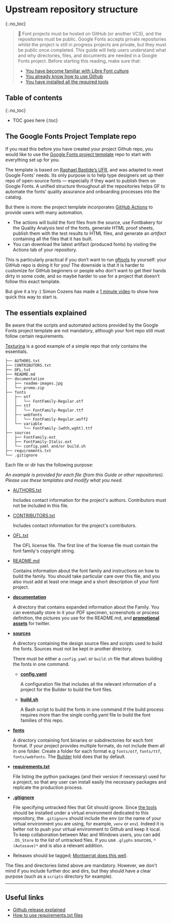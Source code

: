 # Upstream repository structure
{:.no_toc}

> <span class="icon">🐰</span>  Font projects must be hosted on GitHub (or another VCS), and the repositories must be public. Google Fonts accepts private repositories whilst the project is still in progress projects are private, but they must be public once completed.
> This guide will help users understand what and why directories, files, and documents are needed in a Google Fonts project.
> Before starting this reading, make sure that:
> -   [You have become familiar with Libre Font culture](culture.md)
> -   [You already know how to use Github](hosting.md)
> -   [You have installed all the required tools](tools.md)

## Table of contents
{:.no_toc}
* TOC goes here
{:toc}

## The Google Fonts Project Template repo

If you read this before you have created your project Github repo, you would like to use the [Google Fonts project template](https://github.com/googlefonts/googlefonts-project-template) repo to start with everything set up for you.

The template is based on [Raphael Bastide’s UFR](https://github.com/unified-font-repository/Unified-Font-Repository), and was adapted to meet Google Fonts' needs. Its only purpose is to help type designers set up their repo of open-source fonts — especially if they want to publish them on Google Fonts. A unified structure throughout all the repositories helps GF to automate the fonts' quality assurance and onboarding processes into the catalog.

But there is more: the project template incorporates [GitHub Actions](https://docs.github.com/en/actions) to provide users with many automation.

-   The actions will build the font files from the source, use Fontbakery for the Quality Analysis test of the fonts, generate HTML proof sheets, publish them with the test results to HTML files, and generate an *artifact* containing all the files that it has built.
-   You can download the latest artifact (produced fonts) by visiting the Actions tab of your repository.

This is particularly practical if you don’t want to run [gftools](https://github.com/googlefonts/gftools) by yourself: your GitHub repo is doing it for you! The downside is that it is harder to customize for GitHub beginners or people who don’t want to get their hands dirty in some code, and so maybe harder to use for a project that doesn’t follow this exact template.

But give it a try :) Simon Cozens has made a [1 minute video](https://twitter.com/simoncozens/status/1405267459028905984) to show how quick this way to start is.

## The essentials explained

Be aware that the scripts and automated actions provided by the Google Fonts project template are not mandatory, although your font repo still must follow certain requirements.

[Texturina](https://github.com/Omnibus-Type/Texturina) is a good example of a simple repo that only contains the essentials.

``` code
├── AUTHORS.txt
├── CONTRIBUTORS.txt
├── OFL.txt
├── README.md
├── documentation
│   ├── readme-images.jpg
│   └── promo.zip
├── fonts
│   ├── otf
│   │   └── FontFamily-Regular.otf
│   ├── ttf
│   │   └── FontFamily-Regular.ttf
│   ├── webfonts
│   │   └── FontFamily-Regular.woff2
│   └── variable
│       └── FontFamily-[wdth,wght].ttf
├── sources
│   ├── FontFamily.ext
│   ├── FontFamily-Italic.ext
│   └── config.yaml and/or build.sh
├── requirements.txt
└── .gitignore
```

Each file or dir has the following purpose:

*An example is provided for each file (from this Guide or other repositories). Please use these templates and modify what you need.*

-   [AUTHORS.txt](authors.md)

    Includes contact information for the project's authors. Contributors must not be included in this file.
-   [CONTRIBUTORS.txt](authors.md)

    Includes contact information for the project's contributors.
-   [OFL.txt](https://www.notion.so/0a589f36247844b98dd11b8f2635ed0c)

    The OFL license file. The first line of the license file must contain the font family's copyright string.
-   [README.md](readme.md)

    Contains information about the font family and instructions on how to build the family. You should take particular care over this file, and you also must add at least one image and a short description of your font project.
-   **[documentation](https://github.com/googlefonts/Unified-Font-Repository/tree/main/documentation)**

    A directory that contains expanded information about the Family. You can eventually store in it your PDF specimen, screenshots or process definition, the pictures you use for the README.md, and [**promo**](marketing.md)[**tional assets**](marketing.md) for twitter.
-   **[sources](https://github.com/Omnibus-Type/Texturina/tree/master/sources)**

    A directory containing the design source files and scripts used to build the fonts. Sources must not be kept in another directory.

    There must be either a `config.yaml` or `build.sh` file that allows building the fonts in one command.

    -   **[config.yaml](https://github.com/googlefonts/Unified-Font-Repository/blob/main/sources/config.yaml)**

        A configuration file that includes all the relevant information of a project for the Builder to build the font files.

    

    -   **[build.sh](https://github.com/googlefonts/lexend/blob/main/sources/build.sh)**

        A Bash script to build the fonts in one command if the build process requires more than the single config.yaml file to build the font families of this repo.
-   [**fonts**](requirements.md)

    A directory containing font binaries or subdirectories for each font format. If your project provides multiple formats, do not include them all in one folder. Create a folder for each format e.g `fonts/otf`, `fonts/ttf`, `fonts/webfonts`. The [Builder](build.md) told does that by default.
-   **[requirements.txt](https://github.com/googlefonts/Unified-Font-Repository/blob/main/requirements.txt)**

    File listing the python packages (and their version if necessary) used for a project, so that any user can install easily the necessary packages and replicate the production process.
-   **[.gitignore](https://github.com/googlefonts/Unified-Font-Repository/blob/main/.gitignore)**

    File specifying untracked files that Git should ignore. Since [the tools](tools.md) should be installed under a virtual environment dedicated to this repository, the `.gitignore` should include the env (or the name of your virtual environment you are using, for example, `venv` or `env`). Indeed it is better not to push your virtual environment to Github and keep it local. To keep collaboration between Mac and Windows users, you can add `.DS_Store` to the list of untracked files. If you use `.glyphs` sources, `*(Autosave)*` and is also a relevant addition.
-   Releases should be tagged; [Montserrat does this well](https://github.com/JulietaUla/Montserrat/releases).

The files and directories listed above are mandatory. However, we don't mind if you include further doc and dirs, but they should have a clear purpose (such as a `scripts` directory for example).

------------------------------------------------------------------------

## Useful links

-   [Github release explained](https://docs.github.com/en/repositories/releasing-projects-on-github/managing-releases-in-a-repository)
-   [How to use requirements.txt files](https://pip.pypa.io/en/stable/user_guide/#requirements-files)
